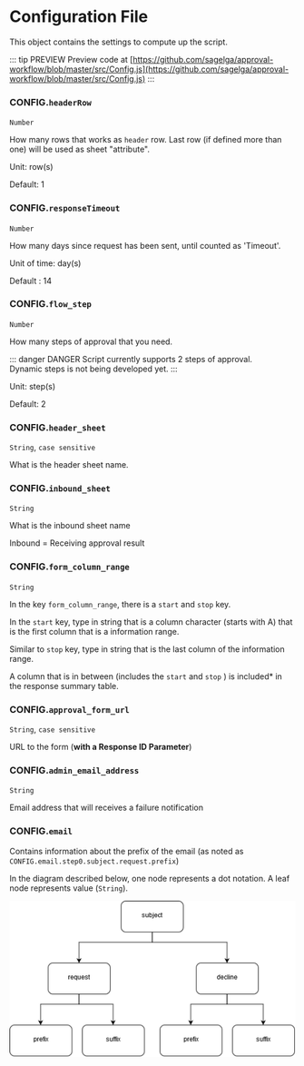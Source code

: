# Configuration File

This object contains the settings to compute up the script.

::: tip PREVIEW
Preview code at [https://github.com/sagelga/approval-workflow/blob/master/src/Config.js](https://github.com/sagelga/approval-workflow/blob/master/src/Config.js)
:::

### CONFIG.`headerRow`

`Number`

How many rows that works as `header` row. Last row (if defined more than one) will be used as sheet "attribute".

Unit: row(s)

Default: 1

### CONFIG.`responseTimeout`

`Number`

How many days since request has been sent, until counted as 'Timeout'.

Unit of time: day(s)

Default : 14

### CONFIG.`flow_step`

`Number`

How many steps of approval that you need.

::: danger DANGER
Script currently supports 2 steps of approval.<br/>
Dynamic steps is not being developed yet.
:::

Unit: step(s)

Default: 2

### CONFIG.`header_sheet`

`String`, `case sensitive`

What is the header sheet name.

### CONFIG.`inbound_sheet`

`String`

What is the inbound sheet name

Inbound = Receiving approval result

### CONFIG.`form_column_range`

`String`

In the key `form_column_range`, there is a `start` and `stop` key.

In the `start` key, type in string that is a column character (starts with A) that is the first column that is a information range.

Similar to `stop` key, type in string that is the last column of the information range.

A column that is in between (includes the `start` and `stop` ) is included\* in the response summary table.

### CONFIG.`approval_form_url`

`String`, `case sensitive`

URL to the form (**with a Response ID Parameter**)

### CONFIG.`admin_email_address`

`String`

Email address that will receives a failure notification

### CONFIG.`email`

Contains information about the prefix of the email (as noted as `CONFIG.email.step0.subject.request.prefix`)

In the diagram described below, one node represents a dot notation. A leaf node represents value (`String`).

![](./src/emailObject.png)
